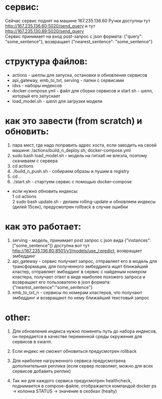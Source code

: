 # сервис:
Сейчас сервис поднят на машине 167.235.136.60 
Ручки доступны тут http://167.235.136.60:5020/send_query и тут http://167.235.130.89:5020/send_query  
Сервис принимает на вход post-запрос с json формата: {"query": "some_sentence"}, возвращает {"nearest_sentence": "some_sentence"}

# структура файлов:
- actions - шеллы для запуска, остановки и обновления сервисов
- api_gateway, emb_to_txt, serving - папки с сервисами
- idxs - наборы индексов 
- docker-compose.yml - файл для сборки сервисов и start.sh - шелл, который его запускает
- load_model.sh - шелл для загрузки модели

# как это завести (from scratch) и обновить:
1. пара мест, где надо поправить адрес хоста, если заводить на своей машине: /actions/build_n_deploy.sh, docker-compose.yml
2. sudo bash load_model.sh - модель на гитхаб не влезла, поэтому скачиваем с сервера 
3. cd actions
4. ./build_n_push.sh - собираем образы и пушим в registry
5. cd ..
6. ./start.sh - стартуем сервис с помощью docker-compose 

* если нужно обновить индексы:  
   1 cd actions    
   2 sudo bash update.sh - делаем rolling-update и обновляем индексы (дилей 15сек), предусмотрен rollback в случае ошибки   

# как это работает:
1. serving - модель, принимает post запрос с json вида {"instances": ["some_sentence"]} доступна вот тут http://167.235.136.60:8501/v1/models/use_l:predict, возвращает эмбеддинг 
2. api_gateway - сервис получает запрос, отправляет его в модель для трансформации, для полученного эмбеддинга ищет ближайший кластер, отправляет эмбеддинг в сервис с найденым номером кластера, получает ответ в виде наиболее похожего запроса и возвращает его пользователю в json формата: {"nearest_sentence":"some_sentence"} 
3. emb_to_txt_n - сервисы по номерам кластеров, что получают эмбеддинг и возвращают по нему ближайший текстовый запрос 

# other:
1. Для обновления индекса нужно поменять путь до набора индексов, он передается в качестве переменной среды окружения для сервисов в swarm.

2. Если индекс не сможет обновиться предусмотрен rollback

3. Для наиболее нагруженного сервиса предусмотрена дополнительная реплика (если сервер позволяет, можно для всех сервисов добавить реплик)
   
4. Так же для каждого сервиса предусмотрен healthcheck, поднимается в compose-файле, отображается компандой docker ps -> колонка STATUS -> значение в скобках (healty)